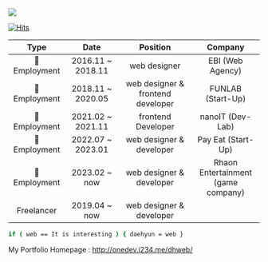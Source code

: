 <img src="https://capsule-render.vercel.app/api?type=waving&color=auto&height=300&section=header&text=webDesign/Develop&fontSize=70" />

[![Hits](https://hits.seeyoufarm.com/api/count/incr/badge.svg?url=https%3A%2F%2Fgithub.com%2Fwebcogy%2F&count_bg=%2379C83D&title_bg=%23555555&icon=&icon_color=%23E7E7E7&title=hits&edge_flat=false)](https://hits.seeyoufarm.com)

 
|    Type     |        Date        |                        Position                        |        Company        |
|:-------------:|:-----------------:|:-----------------------------------------------------:|:--------------------------:|
|🏢 Employment | 2016.11 ~ 2018.11 |              web designer            |      EBI (Web Agency)      |
|🏢 Employment | 2018.11 ~ 2020.05  | web designer & frontend developer |      FUNLAB (Start-Up)     |
|🏢 Employment | 2021.02 ~ 2021.11 |                  frontend Developer                  |      nanoIT (Dev-Lab)        |
|🏢 Employment | 2022.07 ~ 2023.01 |              web designer & developer    |      Pay Eat (Start-Up)        |
|🏢 Employment | 2023.02 ~ now |                  web designer & developer      |      Rhaon Entertainment <br /> (game company)        |
| Freelancer   | 2019.04 ~ now        |   web designer & developer                      |                             |

```sh
if ( web == It is interesting ) { daehyun = web }
```

My Portfolio Homepage : http://onedev.i234.me/dhweb/

